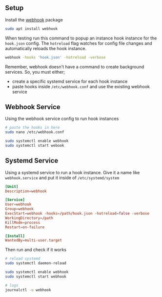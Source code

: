 ## Setup

Install the [webhook](https://github.com/adnanh/webhook) package
``` bash
sudo apt install webhook
```

When testing run this command to popup an instance hook instance for the `hook.json` config. The `hotreload` flag watches for config file changes and automatically reloads the hook instance.
``` bash
webhook -hooks 'hook.json' -hotreload -verbose
```

Remember, webhook doesn't have a command to create background services.
So, you must either;

- create a specific systemd service for each hook instance
- paste hooks inside `/etc/webhook.conf` and use the existing webhook service


## Webhook Service

Using the webhook service config to run hook instances
``` bash
# paste the hooks in here
sudo nano /etc/webhook.conf

sudo systemctl enable webhook
sudo systemctl start webook
```


## Systemd Service

Using a systemd service to run a hook instance. Give it a name like `webhook.service` and put it inside of `/etc/systemd/system`
``` conf
[Unit]
Description=webhook

[Service]
User=webhook
Group=webhook
ExecStart=webhook -hooks=/path/hook.json -hotreload=false -verbose
WorkingDirectory=/path
KillMode=process
Restart=on-failure

[Install]
WantedBy=multi-user.target
```


Then run and check if it works
``` bash
# reload systemd
sudo systemctl daemon-reload

sudo systemctl enable webhook
sudo systemctl start webhook

# logs
journalctl -u webhook 
```
